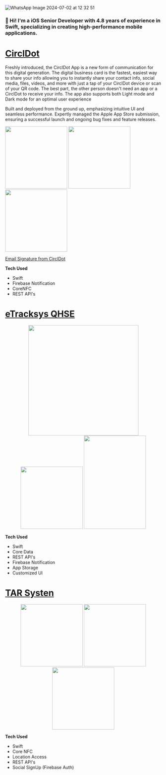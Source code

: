 
![WhatsApp Image 2024-07-02 at 12 32 51](https://github.com/Dhanabal505/portfolio/assets/60137594/6fa7f73c-fd5f-425e-a828-7e23539cdae8)


 
### 👋 Hi! I'm a iOS Senior Developer with 4.8 years of experience in Swift, specializing in creating high-performance mobile applications.

 # [CirclDot](https://apps.apple.com/in/app/circldot/id1606673165)
Freshly introduced, the CirclDot App is a new form of communication for this digital generation. The digital business card is the fastest, easiest way to share your info allowing you to instantly share your contact info, social media, files, videos, and more with just a tap of your CirclDot device or scan of your QR code. The best part, the other person doesn't need an app or a CirclDot to receive your info. The app also supports both Light mode and Dark mode for an optimal user experience

Built and deployed from the ground up, emphasizing intuitive UI and seamless performance. Expertly managed the Apple App Store submission, ensuring a successful launch and ongoing bug fixes and feature releases.

<p align="left">
<img src="https://github.com/Dhanabal505/portfolio/assets/60137594/485f3a86-5be3-4ad8-9d3c-1614f948cd0a", width="200"/>
<img src="https://github.com/Dhanabal505/portfolio/assets/60137594/86fa198d-d328-4808-9bd8-ed074efba5aa", width="200"/>
<img src="https://github.com/Dhanabal505/portfolio/assets/60137594/669a9d8c-fccf-4d4c-9375-4b9ef897908e", width="200"/>
</p>

[Email Signature from CirclDot](https://staging.circldot.co/profile/EmailSignature/1173)

**Tech Used**
- Swift
- Firebase Notification
- CoreNFC
- REST API's

# [eTracksys QHSE](https://apps.apple.com/in/app/e-tracksys-qhse/id6460692225)



<p align="center">
<img src="https://github.com/brittanyarima/iOS-Developer-Portfolio/assets/76922883/e619a6ce-7e2b-4c45-b84f-d6f4f64eb243, width="200", height="355"/>
<img src="https://github.com/brittanyarima/iOS-Developer-Portfolio/assets/76922883/fd6932ea-17c7-46aa-8ac4-49b07d058bec", width="200",height="300" />
<img src="https://github.com/brittanyarima/iOS-Developer-Portfolio/assets/76922883/9153668b-4641-4e87-80d1-8828ec8d135c", width="200", height="300"/>
</p>

**Tech Used**
- Swift
- Core Data
- REST API's
- Firebase Notification
- App Storage
- Customized UI 


# [TAR Systen](https://apps.apple.com/in/app/tar-system/id6448125946)


<p align="center">
 <img src="https://github.com/Dhanabal505/portfolio/assets/60137594/ab868dfc-910d-407f-8bbe-ecd0a59acc3c", width="200"/>
<img src="https://github.com/brittanyarima/iOS-Developer-Portfolio/assets/76922883/142c72ae-ffa2-4759-9c47-fc6d65d91316", width="200"/>
<img src="https://github.com/brittanyarima/iOS-Developer-Portfolio/assets/76922883/2edf6ae3-4f8a-4c99-a9e7-2d6f1a3c48a6", width="200"/>
</p>


**Tech Used**
- Swift
- Core NFC
- Location Access
- REST API's
- Social SignUp (Firebase Auth)


